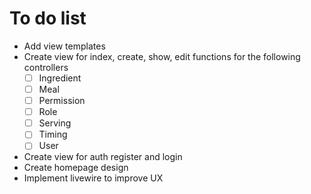 # To do list

- Add view templates
- Create view for index, create, show, edit functions for the following controllers
  - [ ] Ingredient
  - [ ] Meal
  - [ ] Permission
  - [ ] Role
  - [ ] Serving
  - [ ] Timing
  - [ ] User
- Create view for auth register and login
- Create homepage design
- Implement livewire to improve UX